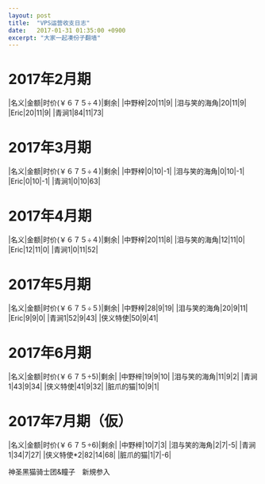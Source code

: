 ```yaml
---
layout: post
title:  "VPS运营收支日志"
date:   2017-01-31 01:35:00 +0900
excerpt: "大家一起凑份子翻墙"
---
```

# 2017年2月期

|名义|金额|时价(￥６７５÷４)|剩余|
|中野梓|20|11|9|
|泪与笑的海角|20|11|9|
|Eric|20|11|9|
|青涧1|84|11|73|

# 2017年3月期

|名义|金额|时价(￥６７５÷４)|剩余|
|中野梓|0|10|-1|
|泪与笑的海角|0|10|-1|
|Eric|0|10|-1|
|青涧1|0|10|63|

# 2017年4月期

|名义|金额|时价(￥６７５÷４)|剩余|
|中野梓|20|11|8|
|泪与笑的海角|12|11|0|
|Eric|12|11|0|
|青涧1|0|11|52|

# 2017年5月期

|名义|金额|时价(￥６７５÷５)|剩余|
|中野梓|28|9|19|
|泪与笑的海角|20|9|11|
|Eric|9|9|0|
|青涧1|52|9|43|
|侠义特使|50|9|41|

# 2017年6月期

|名义|金额|时价(￥６７５÷5)|剩余|
|中野梓|19|9|10|
|泪与笑的海角|11|9|2|
|青涧1|43|9|34|
|侠义特使|41|9|32|
|脏爪的猫|10|9|1|

# 2017年7月期（仮）

|名义|金额|时价(￥６７５÷6)|剩余|
|中野梓|10|7|3|
|泪与笑的海角|2|7|-5|
|青涧1|34|7|27|
|侠义特使*2|82|14|68|
|脏爪的猫|1|7|-6|

神圣黑猫骑士团&瞳子　新規参入

